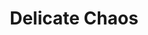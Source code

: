 ---
layout: projectPageNew
title: 'Delicate Chaos'
year: 2022
medium: on-chain generative system
paragraphs:
 - text: |
    Delicate Chaos is a long-form generative work, consisting of 168 abstract compositions made for the pen plotter and released as NFTs on the Plottables platform. The project was released on Wednesday, March 30th at 3pm EST, and can be accessed <a href="https://www.plottables.io/project/9" target="_blank">here</a>. In bringing together grids and noise, organic lines intersecting geometric shapes, as well as rigid structures holding fluid content, Delicate Chaos seeks the subtle beauty emerging from randomness, chance and chaos, while acting as a meditation on control and its impossibilities. <br/><br/>
 - text: |
    View on <a href="https://www.plottables.io/project/9" target="_blank">Plottables</a>, <a href="https://opensea.io/collection/delicate-chaos-by-moving-drawing-1" target="_blank">OpenSea</a> or read more about <a href="https://delicatechaos.cezar.io/p/introducing-delicate-chaos" target="_blank">the process</a>.<br/><br/>
 - text: |
    <p class="small-paragraph">
    <b>Exhibitions</b><br/>
    2023 &#8212; <a href="https://romaniandesignweek.ro/" target="_blank">Romanian Design Week</a>, Bucharest<br/>
    2022 &#8212; NYU ITP Residency Show, New York, curated by Simone Salvo and Lizzy Chiappini<br/>
    2022 &#8212; <a href="https://www.theblanc.art/exhibition/exhibition-scripting" target="_blank">Scripting at the Blanc Gallery</a>, New York, curated by Elvin Ou and Morgan Mueller<br/>
    </p>


images:
 - url: /assets/images/delicate-chaos/rdw-2.jpg
   description: Image courtesy of Romanian Design Week.
 - url: /assets/images/delicate-chaos/rdw-3.jpg
   description: Image courtesy of Romanian Design Week.
 - url: /assets/images/delicate-chaos/10.png 
 - url: /assets/images/delicate-chaos/RDW_DelicateChaos-1.png
 - url: /assets/images/delicate-chaos/RDW_DelicateChaos-2.png
 - url: /assets/images/delicate-chaos/RDW_DelicateChaos-3.png
 - url: /assets/images/delicate-chaos/RDW_DelicateChaos-4.png
 - url: /assets/images/delicate-chaos/RDW_DelicateChaos-5.png
 - url: /assets/images/delicate-chaos/RDW_DelicateChaos-6.png
 - url: /assets/images/delicate-chaos/RDW_DelicateChaos-7.png
 - url: /assets/images/delicate-chaos/RDW_DelicateChaos-8.png
 - url: /assets/images/delicate-chaos/RDW_DelicateChaos-9.png
 - url: /assets/images/delicate-chaos/12.webp 
---